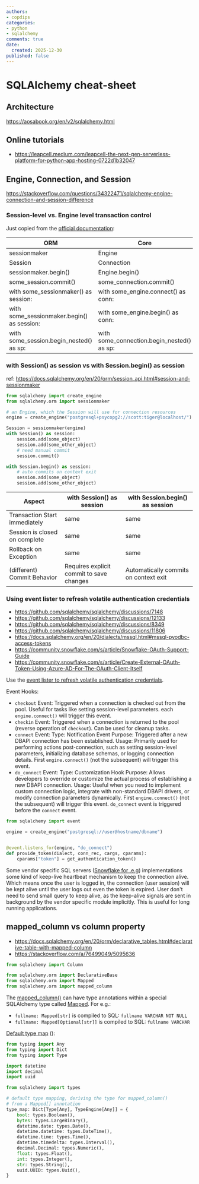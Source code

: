 ```yaml
---
authors:
- copdips
categories:
- python
- sqlalchemy
comments: true
date:
  created: 2025-12-30
published: false
---
```


# SQLAlchemy cheat-sheet

## Architecture

https://aosabook.org/en/v2/sqlalchemy.html

## Online tutorials

* https://leapcell.medium.com/leapcell-the-next-gen-serverless-platform-for-python-app-hosting-0722d1b32047

<!-- more -->

## Engine, Connection, and Session

https://stackoverflow.com/questions/34322471/sqlalchemy-engine-connection-and-session-difference

### Session-level vs. Engine level transaction control

Just copied from the [official documentation](https://docs.sqlalchemy.org/en/20/orm/session_transaction.html#session-level-vs-engine-level-transaction-control):

| ORM                                        | Core                                       |
| ------------------------------------------ | ------------------------------------------ |
| sessionmaker                               | Engine                                     |
| Session                                    | Connection                                 |
| sessionmaker.begin()                       | Engine.begin()                             |
| some_session.commit()                      | some_connection.commit()                   |
| with some_sessionmaker() as session:       | with some_engine.connect() as conn:        |
| with some_sessionmaker.begin() as session: | with some_engine.begin() as conn:          |
| with some_session.begin_nested() as sp:    | with some_connection.begin_nested() as sp: |

### with Session() as session vs with Session.begin() as session

ref: https://docs.sqlalchemy.org/en/20/orm/session_api.html#session-and-sessionmaker

```python hl_lines="11"
from sqlalchemy import create_engine
from sqlalchemy.orm import sessionmaker

# an Engine, which the Session will use for connection resources
engine = create_engine("postgresql+psycopg2://scott:tiger@localhost/")

Session = sessionmaker(engine)
with Session() as session:
    session.add(some_object)
    session.add(some_other_object)
    # need manual commit
    session.commit()
```

```python
with Session.begin() as session:
    # auto commits on context exit
    session.add(some_object)
    session.add(some_other_object)
```

| Aspect                        | with Session() as session                | with Session.begin() as session       |
| ----------------------------- | ---------------------------------------- | ------------------------------------- |
| Transaction Start immediately | same                                     | same                                  |
| Session is closed on complete | same                                     | same                                  |
| Rollback on Exception         | same                                     | same                                  |
| (different) Commit Behavior   | Requires explicit commit to save changes | Automatically commits on context exit |

### Using event lister to refresh volatile authentication credentials

* https://github.com/sqlalchemy/sqlalchemy/discussions/7148
* https://github.com/sqlalchemy/sqlalchemy/discussions/12133
* https://github.com/sqlalchemy/sqlalchemy/discussions/8349
* https://github.com/sqlalchemy/sqlalchemy/discussions/11806
* https://docs.sqlalchemy.org/en/20/dialects/mssql.html#mssql-pyodbc-access-tokens
* https://community.snowflake.com/s/article/Snowflake-OAuth-Support-Guide
* https://community.snowflake.com/s/article/Create-External-OAuth-Token-Using-Azure-AD-For-The-OAuth-Client-Itself

Use the [event lister to refresh volatile authentication credentials](https://docs.sqlalchemy.org/en/20/core/engines.html#generating-dynamic-authentication-tokens).

Event Hooks:

* `checkout` Event: Triggered when a connection is checked out from the pool. Useful for tasks like setting session-level parameters. each `engine.connect()` will trigger this event.
* `checkin` Event: Triggered when a connection is returned to the pool (reverse operation of `checkout`). Can be used for cleanup tasks.
* `connect` Event:
    Type: Notification Event
    Purpose: Triggered after a new DBAPI connection has been established.
    Usage: Primarily used for performing actions post-connection, such as setting session-level parameters, initializing database schemas, or logging connection details. First `engine.connect()` (not the subsequent) will trigger this event.
* `do_connect` Event:
    Type: Customization Hook
    Purpose: Allows developers to override or customize the actual process of establishing a new DBAPI connection.
    Usage: Useful when you need to implement custom connection logic, integrate with non-standard DBAPI drivers, or modify connection parameters dynamically. First `engine.connect()` (not the subsequent) will trigger this event.
    `do_connect` event is triggered before the `connect` event.

```python
from sqlalchemy import event

engine = create_engine("postgresql://user@hostname/dbname")


@event.listens_for(engine, "do_connect")
def provide_token(dialect, conn_rec, cargs, cparams):
    cparams["token"] = get_authentication_token()
```

Some vendor specific SQL servers ([Snowflake for .e.g](https://github.com/snowflakedb/snowflake-sqlalchemy/issues/550)) implementations some kind of keep-live heartbeat mechanism to keep the connection alive. Which means once the user is logged in, the connection (user session) will be kept alive until the user logs out even the token is expired. User don't need to send small query to keep alive, as the keep-alive signals are sent in background by the vendor specific module implicitly. This is useful for long running applications.

## mapped_column vs column property

* <https://docs.sqlalchemy.org/en/20/orm/declarative_tables.html#declarative-table-with-mapped-column>
* <https://stackoverflow.com/a/76499049/5095636>

```python title="Column from sqlalchemy directly"
from sqlalchemy import Column
```

```python title="mapped_column, Mapped from sqlalchemy.orm"
from sqlalchemy.orm import DeclarativeBase
from sqlalchemy.orm import Mapped
from sqlalchemy.orm import mapped_column
```

The [mapped_column()](https://docs.sqlalchemy.org/en/20/orm/mapping_api.html#sqlalchemy.orm.mapped_column) can have type annotations within a special SQLAlchemy type called [Mapped](https://docs.sqlalchemy.org/en/20/orm/internals.html#sqlalchemy.orm.Mapped).
For e.g.:

* `fullname: Mapped[str]` is compiled to SQL: `fullname VARCHAR NOT NULL`
* `fullname: Mapped[Optional[str]]` is compiled to SQL: `fullname VARCHAR`

[Default type map](https://docs.sqlalchemy.org/en/20/orm/declarative_tables.html#mapped-column-derives-the-datatype-and-nullability-from-the-mapped-annotation) ():

```python
from typing import Any
from typing import Dict
from typing import Type

import datetime
import decimal
import uuid

from sqlalchemy import types

# default type mapping, deriving the type for mapped_column()
# from a Mapped[] annotation
type_map: Dict[Type[Any], TypeEngine[Any]] = {
    bool: types.Boolean(),
    bytes: types.LargeBinary(),
    datetime.date: types.Date(),
    datetime.datetime: types.DateTime(),
    datetime.time: types.Time(),
    datetime.timedelta: types.Interval(),
    decimal.Decimal: types.Numeric(),
    float: types.Float(),
    int: types.Integer(),
    str: types.String(),
    uuid.UUID: types.Uuid(),
}
```

